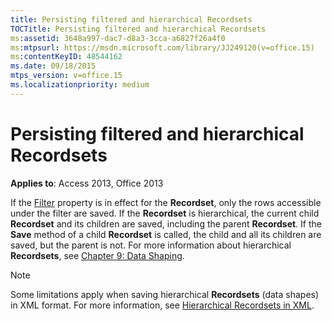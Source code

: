 ```yaml
---
title: Persisting filtered and hierarchical Recordsets
TOCTitle: Persisting filtered and hierarchical Recordsets
ms:assetid: 3648a997-dac7-d8a3-3cca-a6827f26a4f0
ms:mtpsurl: https://msdn.microsoft.com/library/JJ249120(v=office.15)
ms:contentKeyID: 48544162
ms.date: 09/18/2015
mtps_version: v=office.15
ms.localizationpriority: medium
---
```


# Persisting filtered and hierarchical Recordsets


**Applies to**: Access 2013, Office 2013

If the [Filter](filter-property-ado.md) property is in effect for the **Recordset**, only the rows accessible under the filter are saved. If the **Recordset** is hierarchical, the current child **Recordset** and its children are saved, including the parent **Recordset**. If the **Save** method of a child **Recordset** is called, the child and all its children are saved, but the parent is not. For more information about hierarchical **Recordsets**, see [Chapter 9: Data Shaping](chapter-9-data-shaping.md).


> [!NOTE]
> Some limitations apply when saving hierarchical **Recordsets** (data shapes) in XML format. For more information, see [Hierarchical Recordsets in XML](hierarchical-recordsets-in-xml.md).


